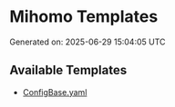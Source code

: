 # Mihomo Templates

Generated on: 2025-06-29 15:04:05 UTC

## Available Templates

- [ConfigBase.yaml](./ConfigBase.yaml)
